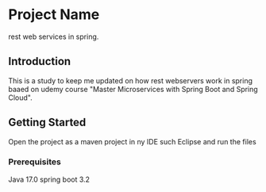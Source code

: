 # Project Name
rest web services in spring.

## Introduction

This is a study to keep me updated on how rest webservers work in spring baaed on udemy course "Master Microservices with Spring Boot and Spring Cloud".

## Getting Started

Open the project as a maven project in ny IDE such Eclipse and run the files

### Prerequisites

Java 17.0
spring boot 3.2
